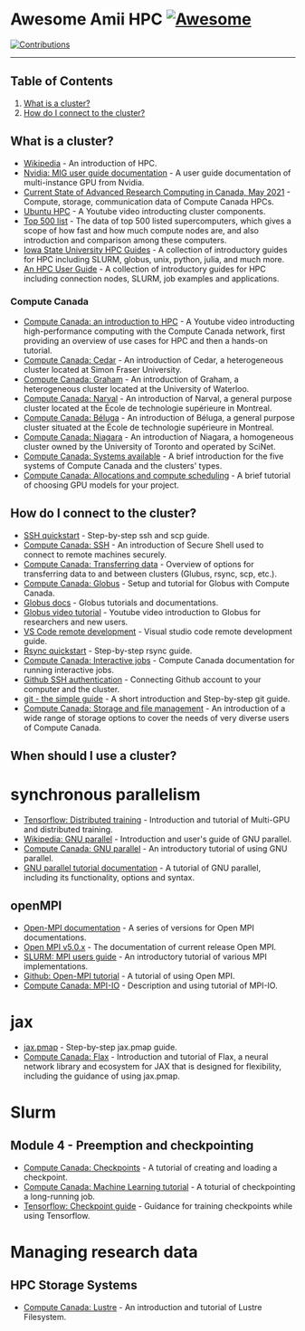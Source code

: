 # Awesome Amii HPC [![Awesome](https://awesome.re/badge-flat.svg)](https://awesome.re)

[![Contributions](https://img.shields.io/badge/contributions-welcome-brightgreen.svg?style=flat)](./CONTRIBUTING.md)

---

## Table of Contents

1. [What is a cluster?](#what-is-a-cluster)
2. [How do I connect to the cluster?](#how-do-i-connect-to-the-cluster)

## What is a cluster?

* [Wikipedia](https://en.wikipedia.org/wiki/High-performance_computing) - An introduction of HPC.
* [Nvidia: MIG user guide documentation](https://docs.nvidia.com/datacenter/tesla/mig-user-guide/index.html#abstract) - A user guide documentation of multi-instance GPU from Nvidia.
* [Current State of Advanced Research Computing in Canada, May 2021](https://alliancecan.ca/sites/default/files/2022-03/arc_current_state_report_0.pdf) - Compute, storage, communication data of Compute Canada HPCs.
* [Ubuntu HPC](https://www.youtube.com/watch?v=tGIobcyKViI&t=2s) - A Youtube video introducting cluster components.
* [Top 500 list](https://www.top500.org/) - The data of top 500 listed supercomputers, which gives a scope of how fast and how much compute nodes are, and also introduction and comparison among these computers.
* [Iowa State University HPC Guides](https://www.hpc.iastate.edu/guides/introduction-to-hpc-clusters) - A collection of introductory guides for HPC including SLURM, globus, unix, python, julia, and much more.
* [An HPC User Guide](https://servicedesk.aub.edu.lb/TDClient/1398/Portal/KB/ArticleDet?ID=66391) - A collection of introductory guides for HPC including connection nodes, SLURM, job examples and applications.
### Compute Canada
* [Compute Canada: an introduction to HPC](https://training.incf.org/lesson/high-performance-computing-compute-canada) - A Youtube video introducting high-performance computing with the Compute Canada network, first providing an overview of use cases for HPC and then a hands-on tutorial.
* [Compute Canada: Cedar](https://docs.alliancecan.ca/wiki/Cedar) - An introduction of Cedar, a heterogeneous cluster located at Simon Fraser University.
* [Compute Canada: Graham](https://docs.alliancecan.ca/wiki/Graham) - An introduction of Graham, a heterogeneous cluster located at the University of Waterloo.
* [Compute Canada: Narval](https://docs.alliancecan.ca/wiki/Narval/en) - An introduction of Narval, a general purpose cluster located at the École de technologie supérieure in Montreal.
* [Compute Canada: Béluga](https://docs.alliancecan.ca/wiki/B%C3%A9luga/en) - An introduction of Béluga, a general purpose cluster situated at the École de technologie supérieure in Montreal.
* [Compute Canada: Niagara](https://docs.alliancecan.ca/wiki/Niagara) - An introduction of Niagara, a homogeneous cluster owned by the University of Toronto and operated by SciNet.
* [Compute Canada: Systems available](https://docs.alliancecan.ca/wiki/Getting_started#What_systems_are_available?) - A brief introduction for the five systems of Compute Canada and the clusters' types.
* [Compute Canada: Allocations and compute scheduling](https://docs.alliancecan.ca/wiki/Allocations_and_compute_scheduling#Choosing_GPU_models_for_your_project) - A brief tutorial of choosing GPU models for your project.

## How do I connect to the cluster?

* [SSH quickstart](https://linuxhandbook.com/ssh-basics/) - Step-by-step ssh and scp guide.
* [Compute Canada: SSH](https://docs.alliancecan.ca/wiki/SSH) - An introduction of Secure Shell used to connect to remote machines securely.
* [Compute Canada: Transferring data](https://docs.alliancecan.ca/wiki/Transferring_data) - Overview of options for transferring data to and between clusters (Glubus, rsync, scp, etc.).
* [Compute Canada: Globus](https://docs.alliancecan.ca/wiki/Globus) - Setup and tutorial for Globus with Compute Canada.
* [Globus docs](https://docs.globus.org) - Globus tutorials and documentations.
* [Globus video tutorial](https://www.youtube.com/watch?v=-j7Mp3FN1zo) - Youtube video introduction to Globus for researchers and new users.
* [VS Code remote development](https://code.visualstudio.com/docs/remote/remote-overview) - Visual studio code remote development guide.
* [Rsync quickstart](https://linuxize.com/post/how-to-use-rsync-for-local-and-remote-data-transfer-and-synchronization/) - Step-by-step rsync guide.
* [Compute Canada: Interactive jobs](https://docs.alliancecan.ca/wiki/Running_jobs#Interactive_jobs) - Compute Canada documentation for running interactive jobs.
* [Github SSH authentication](https://docs.github.com/en/authentication/connecting-to-github-with-ssh/generating-a-new-ssh-key-and-adding-it-to-the-ssh-agent) - Connecting Github account to your computer and the cluster.
* [git - the simple guide](https://rogerdudler.github.io/git-guide/) - A short introduction and Step-by-step git guide. 
* [Compute Canada: Storage and file management](https://docs.alliancecan.ca/wiki/Storage_and_file_management) - An introduction of a wide range of storage options to cover the needs of very diverse users of Compute Canada.

## When should I use a cluster?



# synchronous parallelism
* [Tensorflow: Distributed training](https://www.tensorflow.org/guide/keras/distributed_training) - Introduction and tutorial of Multi-GPU and distributed training.
* [Wikipedia: GNU parallel](https://en.wikipedia.org/wiki/GNU_parallel) - Introduction and user's guide of GNU parallel.
* [Compute Canada: GNU parallel](https://docs.alliancecan.ca/wiki/GNU_Parallel) - An introductory tutorial of using GNU parallel.
* [GNU parallel tutorial documentation](https://www.gnu.org/software/parallel/parallel_tutorial.html) - A tutorial of GNU parallel, including its functionality, options and syntax.
## openMPI
* [Open-MPI documentation](https://www.open-mpi.org/doc/) - A series of versions for Open MPI documentations.
* [Open MPI v5.0.x](https://docs.open-mpi.org/en/v5.0.x/) - The documentation of current release Open MPI.
* [SLURM: MPI users guide](https://slurm.schedmd.com/mpi_guide.html) - An introductory tutorial of various MPI implementations.
* [Github: Open-MPI tutorial](https://usc-rc.github.io/tutorials/open-mpi) - A tutorial of using Open MPI.
* [Compute Canada: MPI-IO](https://docs.alliancecan.ca/wiki/MPI-IO) - Description and using tutorial of MPI-IO.

# jax
* [jax.pmap](https://jax.readthedocs.io/en/latest/_autosummary/jax.pmap.html) - Step-by-step jax.pmap guide.
* [Compute Canada: Flax](https://docs.alliancecan.ca/wiki/Flax) - Introduction and tutorial of Flax, a neural network library and ecosystem for JAX that is designed for flexibility, including the guidance of using jax.pmap.

# Slurm 
## Module 4 - Preemption and checkpointing
* [Compute Canada: Checkpoints](https://docs.alliancecan.ca/wiki/Points_de_contr%C3%B4le/en) - A tutorial of creating and loading a checkpoint.
* [Compute Canada: Machine Learning tutorial](https://docs.alliancecan.ca/wiki/Tutoriel_Apprentissage_machine/en#Checkpointing_a_long-running_job) - A toturial of checkpointing a long-running job.
* [Tensorflow: Checkpoint guide](https://www.tensorflow.org/guide/checkpoint) - Guidance for training checkpoints while using Tensorflow.

# Managing research data 
## HPC Storage Systems
* [Compute Canada: Lustre](https://docs.alliancecan.ca/wiki/Tuning_Lustre) - An introduction and tutorial of Lustre Filesystem.
